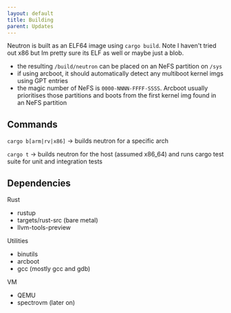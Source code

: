 ```yaml
---
layout: default
title: Building
parent: Updates
---
```


Neutron is built as an ELF64 image using `cargo build`. Note I haven't tried out x86 but Im pretty sure its ELF as well or maybe just a blob.

- the resulting `/build/neutron` can be placed on an NeFS partition on `/sys`
- if using arcboot, it should automatically detect any multiboot kernel imgs using GPT entries
- the magic number of NeFS is `0000-NNNN-FFFF-SSSS`. Arcboot usually prioritises those partitions and boots from the first kernel img found in an NeFS partition

## Commands

`cargo b[arm|rv|x86]` -> builds neutron for a specific arch

`cargo t` -> builds neutron for the host (assumed x86_64) and runs cargo test suite for unit and integration tests

## Dependencies

Rust

- rustup
- targets/rust-src (bare metal)
- llvm-tools-preview

Utilities

- binutils
- arcboot
- gcc (mostly gcc and gdb)

VM

- QEMU
- spectrovm (later on)
